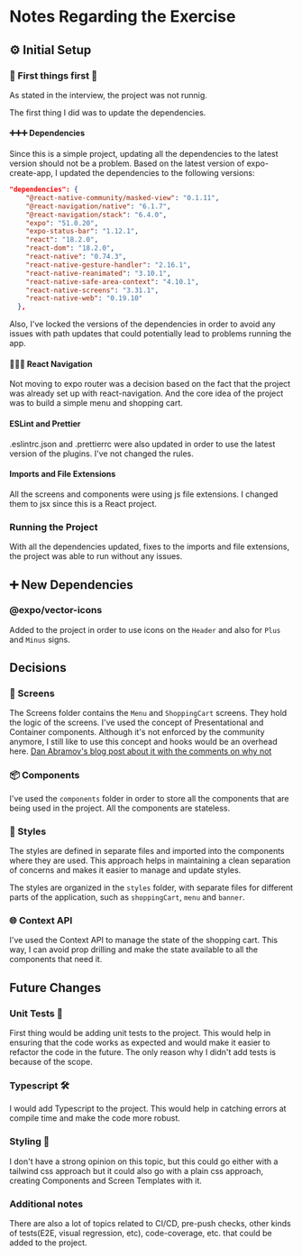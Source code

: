 # Notes Regarding the Exercise

## ⚙️ Initial Setup

### 🚧 First things first :wrench:

As stated in the interview, the project was not runnig.

The first thing I did was to update the dependencies.

#### ➕➕➕ Dependencies

Since this is a simple project, updating all the dependencies to the latest version should not be a problem.
Based on the latest version of expo-create-app, I updated the dependencies to the following versions:

```json
"dependencies": {
    "@react-native-community/masked-view": "0.1.11",
    "@react-navigation/native": "6.1.7",
    "@react-navigation/stack": "6.4.0",
    "expo": "51.0.20",
    "expo-status-bar": "1.12.1",
    "react": "18.2.0",
    "react-dom": "18.2.0",
    "react-native": "0.74.3",
    "react-native-gesture-handler": "2.16.1",
    "react-native-reanimated": "3.10.1",
    "react-native-safe-area-context": "4.10.1",
    "react-native-screens": "3.31.1",
    "react-native-web": "0.19.10"
  },
```

Also, I've locked the versions of the dependencies in order to avoid any issues with path updates that could potentially lead to problems running the app.

#### 🚧🚧🚧 React Navigation

Not moving to expo router was a decision based on the fact that the project was already set up with react-navigation.
And the core idea of the project was to build a simple menu and shopping cart.

#### ESLint and Prettier

.eslintrc.json and .prettierrc were also updated in order to use the latest version of the plugins. I've not changed the rules.

#### Imports and File Extensions

All the screens and components were using js file extensions. I changed them to jsx since this is a React project.

### Running the Project

With all the dependencies updated, fixes to the imports and file extensions, the project was able to run without any issues.

## ➕ New Dependencies

### @expo/vector-icons

Added to the project in order to use icons on the `Header` and also for `Plus` and `Minus` signs.

## Decisions

### 📄 Screens

The Screens folder contains the `Menu` and `ShoppingCart` screens. They hold the logic of the screens. I've used the concept of Presentational and Container components. Although it's not enforced by the community anymore, I still like to use this concept and hooks would be an overhead here. [Dan Abramov's blog post about it with the comments on why not](https://medium.com/@dan_abramov/smart-and-dumb-components-7ca2f9a7c7d0)

### 📦 Components

I've used the `components` folder in order to store all the components that are being used in the project. All the components are stateless.

### 🎨 Styles

The styles are defined in separate files and imported into the components where they are used. This approach helps in maintaining a clean separation of concerns and makes it easier to manage and update styles.

The styles are organized in the `styles` folder, with separate files for different parts of the application, such as `shoppingCart`, `menu` and `banner`.

### 🌐 Context API

I've used the Context API to manage the state of the shopping cart. This way, I can avoid prop drilling and make the state available to all the components that need it.

## Future Changes

### Unit Tests 🧪

First thing would be adding unit tests to the project. This would help in ensuring that the code works as expected and would make it easier to refactor the code in the future.
The only reason why I didn't add tests is because of the scope.

### Typescript 🛠️

I would add Typescript to the project. This would help in catching errors at compile time and make the code more robust.

### Styling 🎨

I don't have a strong opinion on this topic, but this could go either with a tailwind css approach but it could also go with a plain css approach, creating Components and Screen Templates with it.

### Additional notes

There are also a lot of topics related to CI/CD, pre-push checks, other kinds of tests(E2E, visual regression, etc), code-coverage, etc. that could be added to the project.
